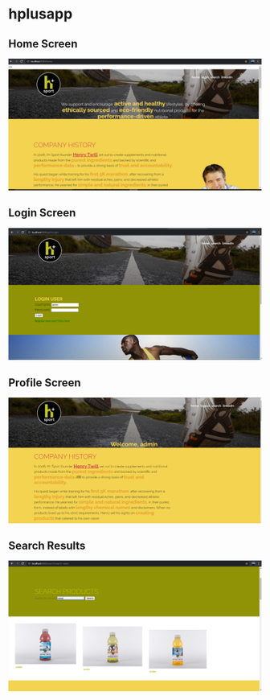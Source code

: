# hplusapp
## Home Screen
 ![alt text](https://github.com/raunak222/hplusapp/blob/master/screenshots/home_hplusapp.PNG)
## Login Screen
  ![alt text](https://github.com/raunak222/hplusapp/blob/master/screenshots/login_hplusapp.PNG)
## Profile Screen
  ![alt text](https://github.com/raunak222/hplusapp/blob/master/screenshots/profile_hplussapp.PNG)
## Search Results
  ![alt text](https://github.com/raunak222/hplusapp/blob/master/screenshots/search_res_hplusapp.PNG)
